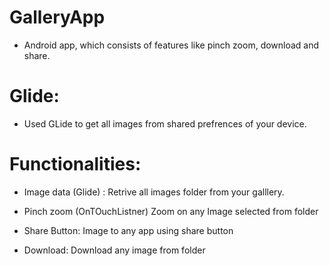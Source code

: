 # GalleryApp 

- Android app, which consists of features like pinch zoom, download and share.

# Glide: 
- Used GLide to get all images from shared prefrences of your device. 

# Functionalities:
- Image data (Glide) : 
    Retrive all images folder from your galllery.
    
- Pinch zoom (OnTOuchListner)
    Zoom on any Image selected from folder 
    
- Share Button: Image to any app using share button

- Download: Download any image from folder
